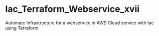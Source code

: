 # Iac_Terraform_Webservice_xvii

Automate Infrastructure for a webservice in AWS Cloud service with Iac using Terraform
